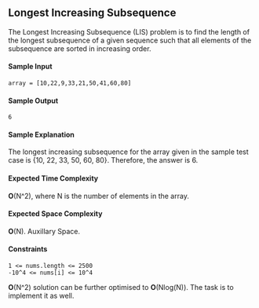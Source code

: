 ## **Longest Increasing Subsequence**

The Longest Increasing Subsequence (LIS) problem is to find the length of the longest subsequence of a given sequence such that all elements of the subsequence are sorted in increasing order.


#### **Sample Input**
	array = [10,22,9,33,21,50,41,60,80]

#### **Sample Output**
	6

#### **Sample Explanation**
The longest increasing subsequence for the array given in the sample test case is {10, 22, 33, 50, 60, 80}. Therefore, the answer is 6.


#### **Expected Time Complexity**
__O__(N^2), where N is the number of elements in the array.


#### **Expected Space Complexity**
__O__(N). Auxillary Space. 

#### **Constraints**
	1 <= nums.length <= 2500
	-10^4 <= nums[i] <= 10^4
__O__(N^2) solution can be further optimised to __O__(Nlog(N)). The task is to implement it as well. 

